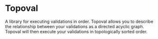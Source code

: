 # Topoval

A library for executing validations in order. Topoval allows you to describe the relationship between your validations as a directed acyclic graph. Topoval will then execute your validations in topologically sorted order.
